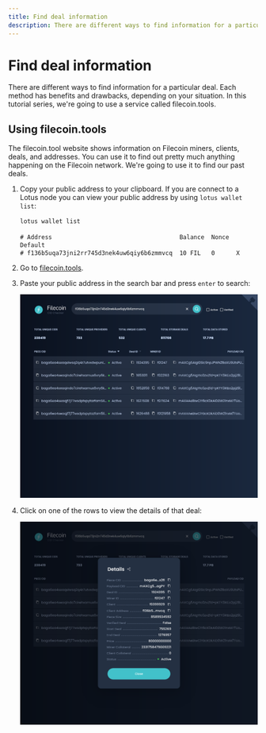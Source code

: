 ```yaml
---
title: Find deal information
description: There are different ways to find information for a particular deal. Each method has benefits and drawbacks, depending on your situation.
---
```


# Find deal information

There are different ways to find information for a particular deal. Each method has benefits and drawbacks, depending on your situation. In this tutorial series, we're going to use a service called filecoin.tools.

## Using filecoin.tools

The filecoin.tool website shows information on Filecoin miners, clients, deals, and addresses. You can use it to find out pretty much anything happening on the Filecoin network. We're going to use it to find our past deals.

1. Copy your public address to your clipboard. If you are connect to a Lotus node you can view your public address by using `lotus wallet list`:


    ```shell
    lotus wallet list

    # Address                                    Balance  Nonce  Default  
    # f136b5uqa73jni2rr745d3nek4uw6qiy6b6zmmvcq  10 FIL   0      X  
    ```

1. Go to [filecoin.tools](https://filecoin.tools).
1. Paste your public address in the search bar and press `enter` to search:

    ![The Filecoin Tools website showing a list of deals from their associated address.](./images/find-deal-information/filecoin-tools-search.png)

1. Click on one of the rows to view the details of that deal:

    ![The Filecoin Tools website showing details of a particular deal.](./images/find-deal-information/filecoin-tools-details.png)


